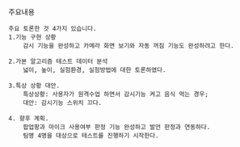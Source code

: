 주요내용

    주요 토론한 것 4가지 있습니다.  
    1.기능 구현 상황
        감시 기능을 완성하고 카메라 화면 보기와 자동 꺼짐 기능도 완성하려고 한다.

    2.가본 알고리즘 테스트 데이터 분석
        넓이, 높이, 실험환경, 실험방법에 대한 토론하였다.
   
    3.특상 상황 대안.
        특상상황: 사용자가 원격수업 하면서 감시기능 켜고 음식 먹는 경우; 
        대안: 감시기능 스위치 끄다.

    4. 향후 계획.
        팝업팡과 마이크 사용여부 판정 기능 완성하고 발언 판정과 연동하다.
        팀명 4명을 대상으로 테스트를 진행하기 시작한다.
